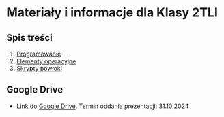 # Materiały i informacje dla Klasy 2TLI
## Spis treści
1. [Programowanie](./Skrypty_i_wstep_do_programowania/Podstawy_programowania.MD)
2. [Elementy operacyjne](Skrypty_i_wstep_do_programowania/podstawowe_elementy_operacyjne.md)
3. [Skrypty powłoki](Skrypty_i_wstep_do_programowania/Shell/readme.md)
## Google Drive
 - Link do [Google Drive](https://drive.google.com/drive/folders/1sT2pbDxbVVoGpP68ZRdrmWXELV6sQJwX?usp=drive_link). Termin oddania prezentacji: 31.10.2024